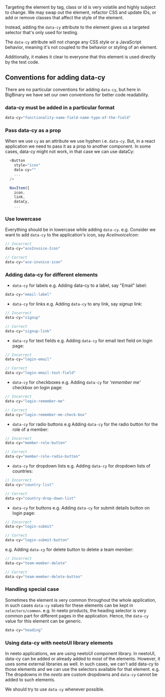 Targeting the element by tag, class or id is very volatile and highly subject to
change. We may swap out the element, refactor CSS and update IDs, or add or remove classes that affect the style of the element.

Instead, adding the `data-cy` attribute to the element gives us a targeted
selector that's only used for testing.

The `data-cy` attribute will not change any CSS style or a JavaScript behavior, meaning
it's not coupled to the behavior or styling of an element.

Additionally, it makes it clear to everyone that this element is used directly
by the test code.

## Conventions for adding data-cy

There are no particular conventions for adding `data-cy`, but here in BigBinary
we have set our own conventions for better code readability.

### data-cy must be added in a particular format

```javascript
data-cy="functionality-name-field-name-type-of-the-field"
```

### Pass data-cy as a prop

When we use `cy` as an attribute we use hyphen i.e. `data-cy`. But, in a react
application we need to pass it as a prop to another component. In some cases,
data-cy might not work, in that case we can use dataCy:

```javascript
  <Button
    style="icon"
    data-cy=""
    ...
  />

  NavItem({
    icon,
    link,
    dataCy,
    ...
```

### Use lowercase

Everything should be in lowercase while adding `data-cy`. e.g. Consider we
want to add `data-cy` to the application's icon, say _AceInvoiceIcon_:

```javascript
// Incorrect
data-cy="aceInvoice-Icon"

// Correct
data-cy="ace-invoice-icon"

```

### Adding data-cy for different elements

- `data-cy` for labels e.g. Adding data-cy to a label, say "Email" label:

```javascript
data-cy="email-label"
```

- `data-cy` for links e.g. Adding `data-cy` to any link, say _signup_ link:

```javascript
// Incorrect
data-cy="signup"

// Correct
data-cy="signup-link"
```

- `data-cy` for text fields e.g. Adding `data-cy` for email text field on login
  page:

```javascript
// Incorrect
data-cy="login-email"

// Correct
data-cy="login-email-text-field"
```

- `data-cy` for checkboxes e.g. Adding `data-cy` for _'remember me'_ checkbox on
  login page:

```javascript
// Incorrect
data-cy="login-remember-me"

// Correct
data-cy="login-remember-me-check-box"
```

- `data-cy` for radio buttons e.g Adding `data-cy` for the radio button for the
  role of a member:

```javascript
// Incorrect
data-cy="member-role-button"

// Correct
data-cy="member-role-radio-button"
```

- `data-cy` for dropdown lists e.g. Adding `data-cy` for dropdown lists of
  countries:

```javascript
// Incorrect
data-cy="country-list"

// Correct
data-cy="country-drop-down-list"
```

- `data-cy` for buttons e.g. Adding `data-cy` for submit details button on login
  page:

```javascript
// Incorrect
data-cy="login-submit"

// Correct
data-cy="login-submit-button"
```

e.g. Adding `data-cy` for delete button to delete a team member:

```javascript
// Incorrect
data-cy="team-member-delete"

// Correct
data-cy="team-member-delete-button"
```

### Handling special case

Sometimes the element is very common throughout the whole application, in
such cases `data-cy` values for these elements can be kept in
`selectors/common`. e.g. In neeto products, the heading selector is very
common part for different pages in the application. Hence, the `data-cy`
value for this element can be generic.

```javascript
data-cy="heading"
```

### Using data-cy with neetoUI library elements

In neeto applications, we are using neetoUI component library.
In neetoUI, data-cy can be added or already added to most of the elements.
However, it uses some external libraries as well. In such cases, we can't add
data-cy to those elements and we can use the selectors available for that
element. e.g. The dropdowns in the _neeto_ are custom dropdowns and `data-cy`
cannot be added to such elements.

We should try to use `data-cy` whenever possible.
